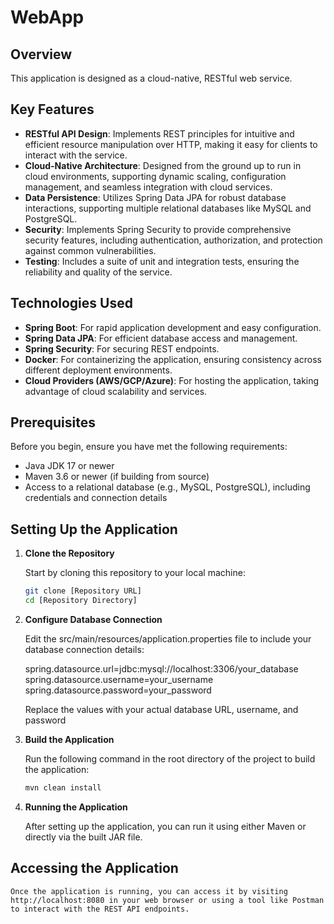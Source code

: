 
# WebApp 

## Overview

This application is designed as a cloud-native, RESTful web service.

## Key Features

- **RESTful API Design**: Implements REST principles for intuitive and efficient resource manipulation over HTTP, making it easy for clients to interact with the service.
- **Cloud-Native Architecture**: Designed from the ground up to run in cloud environments, supporting dynamic scaling, configuration management, and seamless integration with cloud services.
- **Data Persistence**: Utilizes Spring Data JPA for robust database interactions, supporting multiple relational databases like MySQL and PostgreSQL.
- **Security**: Implements Spring Security to provide comprehensive security features, including authentication, authorization, and protection against common vulnerabilities.
- **Testing**: Includes a suite of unit and integration tests, ensuring the reliability and quality of the service.

## Technologies Used

- **Spring Boot**: For rapid application development and easy configuration.
- **Spring Data JPA**: For efficient database access and management.
- **Spring Security**: For securing REST endpoints.
- **Docker**: For containerizing the application, ensuring consistency across different deployment environments.
- **Cloud Providers (AWS/GCP/Azure)**: For hosting the application, taking advantage of cloud scalability and services.

## Prerequisites

Before you begin, ensure you have met the following requirements:
- Java JDK 17 or newer
- Maven 3.6 or newer (if building from source)
- Access to a relational database (e.g., MySQL, PostgreSQL), including credentials and connection details

## Setting Up the Application

1. **Clone the Repository**

   Start by cloning this repository to your local machine:

   ```bash
   git clone [Repository URL]
   cd [Repository Directory]

2. **Configure Database Connection**

    Edit the src/main/resources/application.properties file to include your database connection details:

    spring.datasource.url=jdbc:mysql://localhost:3306/your_database
    spring.datasource.username=your_username
    spring.datasource.password=your_password

    Replace the values with your actual database URL, username, and password

3. **Build the Application**

    Run the following command in the root directory of the project to build the application:

    ```bash
    mvn clean install

4. **Running the Application**

    After setting up the application, you can run it using either Maven or directly via the built JAR file.

## Accessing the Application

    Once the application is running, you can access it by visiting http://localhost:8080 in your web browser or using a tool like Postman to interact with the REST API endpoints.



